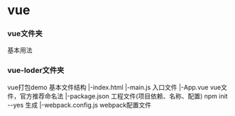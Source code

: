 # vue
### vue文件夹
  基本用法
  
### vue-loder文件夹
  vue打包demo
  	基本文件结构
	|-index.html
	|-main.js	入口文件
	|-App.vue	vue文件，官方推荐命名法
	|-package.json	工程文件(项目依赖、名称、配置)
		npm init --yes 生成
	|-webpack.config.js	webpack配置文件